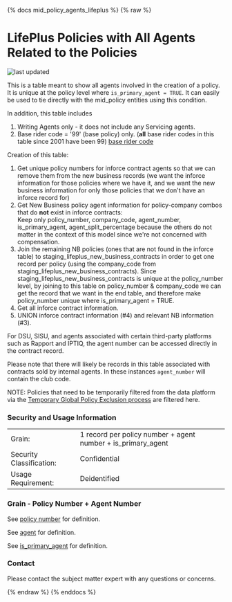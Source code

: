 {% docs mid_policy_agents_lifeplus %}
{% raw %}

# LifePlus Policies with All Agents Related to the Policies 

![last updated](assets/update_badges/mid_policy_agents_lifeplus.svg)

This is a table meant to show all agents involved in the creation of a policy. It is unique at the 
policy level where `is_primary_agent = TRUE`. It can easily be used to tie directly with the
mid_policy entities using this condition.

In addition, this table includes
1. Writing Agents only - it does not include any Servicing agents.
2. Base rider code = '99' (base policy) only.
(**all** base rider codes in this table since 2001 have been 99)
[base rider code](#!/exposure/docs.business_glossary.glossary#base_rider_code)

Creation of this table:
1. Get unique policy numbers for inforce contract agents so that we can remove
    them from the new business records (we want the inforce information for those policies where
    we have it, and we want the new business information for only those policies that we don't
    have an inforce record for)
2. Get New Business policy agent information for policy-company combos that do **not** exist in
    inforce contracts:  
    Keep only policy_number, company_code, agent_number, is_primary_agent, agent_split_percentage 
    because the others do not matter in the context of this model since we're not 
    concerned with compensation.
3. Join the remaining NB policies (ones that are not found in the inforce table) to
    staging_lifeplus_new_business_contracts in order to get one record per policy (using the
    company_code from staging_lifeplus_new_business_contracts).
    Since staging_lifeplus_new_business_contracts is unique at the policy_number level, by joining
    to this table on policy_number & company_code we can get the record that we want in the end
    table, and therefore make policy_number unique where is_primary_agent = TRUE.
4. Get all inforce contract information.
5. UNION inforce contract information (#4) and relevant NB information (#3).

For DSU, SISU, and agents associated with certain third-party platforms such as Rapport and IPTIQ, the agent number can 
be accessed directly in the contract record.

Please note that there will likely be records in this table associated with contracts sold by internal agents. In these
instances `agent_number` will contain the club code.

NOTE: Policies that need to be temporarily filtered from the data platform via the [Temporary Global Policy Exclusion 
process](https://aaalife-data.atlassian.net/wiki/spaces/DPF/pages/11498160129/Temporary+Global+Policy+Exclusion) are filtered here.

### Security and Usage Information
|     |     |
| --- | --- |
| Grain:                   | 1 record per policy number + agent number + is_primary_agent |
| Security Classification: | Confidential |
| Usage Requirement:       | Deidentified |

### Grain - Policy Number + Agent Number
See [policy number](#!/exposure/docs.business_glossary.glossary#policy_number)
for definition.

See [agent](#!/exposure/docs.business_glossary.glossary#agent)
for definition.

See [is_primary_agent](#!/model/model.aaa_life_data_platform.gold_policies#is_primary_agent)
for definition.

### Contact
Please contact the subject matter expert with any questions or concerns.

{% endraw %}
{% enddocs %}
